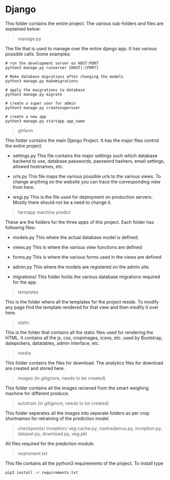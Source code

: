 # Django


This folder contains the entire project. The various sub-folders and files are explained below:

> manage.py

The file that is used to manage over the entire django app. It has various possible calls. Some examples:
```
# run the development server on HOST:PORT
python3 manage.py runserver [HOST]:[PORT]

# Make database migrations after changing the models
python3 manage.py makemigrations

# apply the maigrations to database
python3 manage.py migrate

# create a super user for admin
python3 manage.py createsuperuser

# create a new app
python3 manage.py startapp app_name
```

> ghfarm

This folder contains the main Django Project. It has the major files control the entire project.

* settings.py
  This file contains the major settings such which database backend to use, database passwords, password hashers, email settings, allowed hostnames, etc.

* urls.py
  This file maps the various possible urls to the various views. To change anything on the website you can trace the corresponding view from here.

* wsgi.py
  This is the file used for deployment on production servers. Mostly there should not be a need to change it.

> farmapp
> machine
> predict

These are the folders for the three apps of this project. Each folder has following files:

* models.py
  This where the actual database model is defined.

* views.py
  This is where the various view functions are defined

* forms.py
  This is where the various forms used in the views are defined

* admin.py
  This where the models are registered on the admin site.

* migrations/
  This folder holds the various database migrations required for the app.

> templates

This is the folder where all the templates for the project reside. To modify any page find the template rendered for that view and then modify it over here.

> static

This is the folder that contains all the static files used for rendering the HTML. It contains all the js, css, cropimages, icons, etc. used by Bootstrap, datepickers, datatables, admin interface, etc.

> media

This folder contains the files for download. The analytics files for download are created and stored here.

> images (in gitignore, needs to be created)

This folder contains all the images recieved from the smart weighing machine for different produce.

> autotrain (in gitignore, needs to be created)

This folder seperates all the images into seperate folders as per crop shortnames for retraining of the prediction model.

> checkpoints/
> inception/
> veg
> cache.py, nostradamus.py, inception.py, dataset.py, download.py, veg.pkl

All files required for the prediction module.

> reqirement.txt

This file contains all the python3 requirements of the project. To install type
```
pip3 install -r requirements.txt
```
